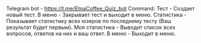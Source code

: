 Telegram bot  - https://t.me/EtnaCoffee_Quiz_bot
Command:
Тест - Создает новый тест.
    В меню - Закрывает тест и выходит в меню.
Статистика - Показывает статистику всех юзеров по последнему тесту (Ваш результат будет первым).
    Моя статистика - Выводит список всех вопросов, ответов на них и ваш ответ.
    В меню - Выходит в меню.